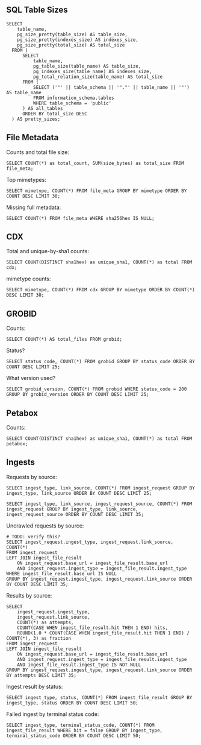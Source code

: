 
## SQL Table Sizes

    SELECT
        table_name,
        pg_size_pretty(table_size) AS table_size,
        pg_size_pretty(indexes_size) AS indexes_size,
        pg_size_pretty(total_size) AS total_size
      FROM (
          SELECT
              table_name,
              pg_table_size(table_name) AS table_size,
              pg_indexes_size(table_name) AS indexes_size,
              pg_total_relation_size(table_name) AS total_size
          FROM (
              SELECT ('"' || table_schema || '"."' || table_name || '"') AS table_name
              FROM information_schema.tables
              WHERE table_schema = 'public'
          ) AS all_tables
          ORDER BY total_size DESC
      ) AS pretty_sizes;


## File Metadata

Counts and total file size:

    SELECT COUNT(*) as total_count, SUM(size_bytes) as total_size FROM file_meta;

Top mimetypes:

    SELECT mimetype, COUNT(*) FROM file_meta GROUP BY mimetype ORDER BY COUNT DESC LIMIT 30;

Missing full metadata:

    SELECT COUNT(*) FROM file_meta WHERE sha256hex IS NULL;

## CDX

Total and unique-by-sha1 counts:

    SELECT COUNT(DISTINCT sha1hex) as unique_sha1, COUNT(*) as total FROM cdx;

mimetype counts:

    SELECT mimetype, COUNT(*) FROM cdx GROUP BY mimetype ORDER BY COUNT(*) DESC LIMIT 30;

## GROBID

Counts:

    SELECT COUNT(*) AS total_files FROM grobid;

Status?

    SELECT status_code, COUNT(*) FROM grobid GROUP BY status_code ORDER BY COUNT DESC LIMIT 25;

What version used?

    SELECT grobid_version, COUNT(*) FROM grobid WHERE status_code = 200 GROUP BY grobid_version ORDER BY COUNT DESC LIMIT 25;

## Petabox

Counts:

    SELECT COUNT(DISTINCT sha1hex) as unique_sha1, COUNT(*) as total FROM petabox;

## Ingests

Requests by source:

    SELECT ingest_type, link_source, COUNT(*) FROM ingest_request GROUP BY ingest_type, link_source ORDER BY COUNT DESC LIMIT 25;

    SELECT ingest_type, link_source, ingest_request_source, COUNT(*) FROM ingest_request GROUP BY ingest_type, link_source, ingest_request_source ORDER BY COUNT DESC LIMIT 35;

Uncrawled requests by source:

    # TODO: verify this?
    SELECT ingest_request.ingest_type, ingest_request.link_source, COUNT(*)
    FROM ingest_request
    LEFT JOIN ingest_file_result
        ON ingest_request.base_url = ingest_file_result.base_url
        AND ingest_request.ingest_type = ingest_file_result.ingest_type
    WHERE ingest_file_result.base_url IS NULL
    GROUP BY ingest_request.ingest_type, ingest_request.link_source ORDER BY COUNT DESC LIMIT 35;

Results by source:

    SELECT
        ingest_request.ingest_type,
        ingest_request.link_source,
        COUNT(*) as attempts,
        COUNT(CASE WHEN ingest_file_result.hit THEN 1 END) hits, 
        ROUND(1.0 * COUNT(CASE WHEN ingest_file_result.hit THEN 1 END) / COUNT(*), 3) as fraction
    FROM ingest_request
    LEFT JOIN ingest_file_result
        ON ingest_request.base_url = ingest_file_result.base_url
        AND ingest_request.ingest_type = ingest_file_result.ingest_type
        AND ingest_file_result.ingest_type IS NOT NULL
    GROUP BY ingest_request.ingest_type, ingest_request.link_source ORDER BY attempts DESC LIMIT 35;

Ingest result by status:

    SELECT ingest_type, status, COUNT(*) FROM ingest_file_result GROUP BY ingest_type, status ORDER BY COUNT DESC LIMIT 50;

Failed ingest by terminal status code:

    SELECT ingest_type, terminal_status_code, COUNT(*) FROM ingest_file_result WHERE hit = false GROUP BY ingest_type, terminal_status_code ORDER BY COUNT DESC LIMIT 50;

